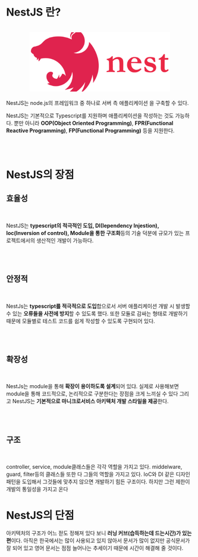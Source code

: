 # NestJS 란?
<br>

<div align = "center">
    <img src = "../../img/nestjs.png" width = "75%" height = "50%">
</div>

<br>
NestJS는 node.js의 프레임워크 중 하나로 서버 측 애플리케이션 을 구축할 수 있다.
<br>

NestJS는 기본적으로 Typescript를 지원하며 애플리케이션을 작성하는 것도 가능하다.
뿐만 아니라 **OOP(Object Oriented Programming)**, **FPR(Functional Reactive Programming)**, **FP(Functional Programming)** 등을 지원한다.

<br><br>

# NestJS의 장점
## 효율성
<br>

NestJS는 **typescript의 적극적인 도입, DI(Iependency Injestion), Ioc(Inversion of control), Module을 통한 구조화**등의 기술 덕분에
규모가 있는 프로젝트에서의 생산적인 개발이 가능하다.

<br><br>

## 안정적
<br>

NestJs는 **typescript를 적극적으로 도입**합으로서 서버 애플리케이션 개발 시 발생할 수 있는 **오류들을 사전에 방지**할 수 있도록 했다. 또한 모듈로 감싸는 형태로 개발하기 때문에 모듈별로 테스트 코드를 쉽게 작성할 수 있도록 구현되어 있다.

<br><br>

## 확장성
<br>

NestJs는 module을 통해 **확장이 용이하도록 설계**되어 있댜. 실제로 사용해보면 module을 통해 코드적으로, 논리적으로 구분한다는 장점을 크게 느끼실 수 있다
그리고 NestJS는 **기본적으로 마니크로서비스 아키텍처 개발 스타일을 제공**한다.

<br><br>

## 구조
<br>

controller, service, module클래스들은 각각 역할을 가지고 있다.
middelware, guard, filter등의 클래스들 또한 다 그들의 역할을 가지고 있다.
IoC와 DI 같은 디자인 패턴을 도입해서 그것들에 맞추지 않으면 개발하기 힘든 구조이다. 하지만 그런 제한이 개발의 통일성을 가지고 온다

# NestJS의 단점

아키텍처의 구조가 어느 젇도 정해져 있다 보니 **러닝 커브(습득하는데 드는시간)가 있는 편**이다. 아직은 한국에서는 많이 사용되고 있지 않아서 문서가 많이 없지만 공식문서가 잘 되어 있고 영어 문서는 점점 늘어나는 추세이기 때문에 시간이 해결해 줄 것이다.
